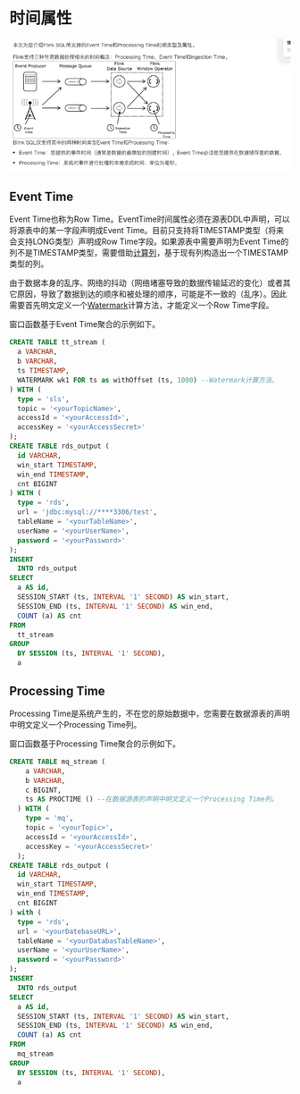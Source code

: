# 时间属性

![截屏2021-05-09 下午9.07.29](https://raw.githubusercontent.com/DataDevLPY/TyporaPicStore/main/img/%E6%88%AA%E5%B1%8F2021-05-09%20%E4%B8%8B%E5%8D%889.07.29.png?token=AWS37JJCUDJSIYHLNIOCT33BTIOJQ)



## Event Time

Event Time也称为Row Time。EventTime时间属性必须在源表DDL中声明，可以将源表中的某一字段声明成Event Time。目前只支持将TIMESTAMP类型（将来会支持LONG类型）声明成Row Time字段。如果源表中需要声明为Event Time的列不是TIMESTAMP类型，需要借助[计算列](https://helpcdn.aliyun.com/document_detail/110847.html#concept-nnx-bwy-bhb)，基于现有列构造出一个TIMESTAMP类型的列。

由于数据本身的乱序、网络的抖动（网络堵塞导致的数据传输延迟的变化）或者其它原因，导致了数据到达的顺序和被处理的顺序，可能是不一致的（乱序）。因此需要首先明文定义一个[Watermark](https://helpcdn.aliyun.com/document_detail/110837.html#concept-lkg-hsy-bhb)计算方法，才能定义一个Row Time字段。

窗口函数基于Event Time聚合的示例如下。

```sql
CREATE TABLE tt_stream (
  a VARCHAR,
  b VARCHAR,
  ts TIMESTAMP,
  WATERMARK wk1 FOR ts as withOffset (ts, 1000) --Watermark计算方法。
) WITH (
  type = 'sls',
  topic = '<yourTopicName>',
  accessId = '<yourAccessId>',
  accessKey = '<yourAccessSecret>'
);
CREATE TABLE rds_output (
  id VARCHAR,
  win_start TIMESTAMP,
  win_end TIMESTAMP,
  cnt BIGINT
) WITH (
  type = 'rds',
  url = 'jdbc:mysql://****3306/test',
  tableName = '<yourTableName>',
  userName = '<yourUserName>',
  password = '<yourPassword>'
);
INSERT
  INTO rds_output
SELECT
  a AS id,
  SESSION_START (ts, INTERVAL '1' SECOND) AS win_start,
  SESSION_END (ts, INTERVAL '1' SECOND) AS win_end,
  COUNT (a) AS cnt
FROM
  tt_stream
GROUP
  BY SESSION (ts, INTERVAL '1' SECOND),
  a
```



## Processing Time

Processing Time是系统产生的，不在您的原始数据中，您需要在数据源表的声明中明文定义一个Processing Time列。





窗口函数基于Processing Time聚合的示例如下。

```sql
CREATE TABLE mq_stream (
    a VARCHAR,
    b VARCHAR,
    c BIGINT,
    ts AS PROCTIME () --在数据源表的声明中明文定义一个Processing Time列。
  ) WITH (
    type = 'mq',
    topic = '<yourTopic>',
    accessId = '<yourAccessId>',
    accessKey = '<yourAccessSecret>'
  );
CREATE TABLE rds_output (
  id VARCHAR,
  win_start TIMESTAMP,
  win_end TIMESTAMP,
  cnt BIGINT
) with (
  type = 'rds',
  url = '<yourDatebaseURL>',
  tableName = '<yourDatabasTableName>',
  userName = '<yourUserName>',
  password = '<yourPassword>'
);
INSERT
  INTO rds_output
SELECT
  a AS id,
  SESSION_START (ts, INTERVAL '1' SECOND) AS win_start,
  SESSION_END (ts, INTERVAL '1' SECOND) AS win_end,
  COUNT (a) AS cnt
FROM
  mq_stream
GROUP
  BY SESSION (ts, INTERVAL '1' SECOND),
  a  
```































